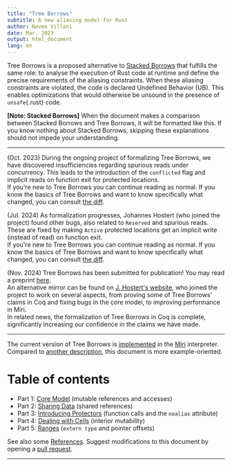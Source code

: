 ```yaml
---
title: "Tree Borrows"
subtitle: A new aliasing model for Rust
author: Neven Villani
date: Mar. 2023
output: html_document
lang: en
---
```


Tree Borrows is a proposed alternative to
[Stacked Borrows](https://www.ralfj.de/blog/2019/05/21/stacked-borrows-2.1.html)
that fulfills the same role: to analyse the execution of Rust code at runtime
and define the precise requirements of the aliasing constraints.
When these aliasing constraints are violated, the code is declared
Undefined Behavior (UB). This enables optimizations that would otherwise be
unsound in the presence of `unsafe`{.rust} code.

> <span class="sbnote">
**[Note: Stacked Borrows]**
When the document makes a comparison between Stacked Borrows and Tree Borrows,
it will be formatted like this. If you know nothing about Stacked Borrows,
skipping these explanations should not impede your understanding.
</span>

---

> <span class="alert">
(Oct. 2023) During the ongoing project of formalizing Tree Borrows,
we have discovered insufficiencies regarding spurious reads under concurrency.
This leads to the introduction of the `conflicted` flag and implicit reads on function exit
for protected locations. <br>
If you're new to Tree Borrows you can continue reading as normal.
If you know the basics of Tree Borrows and want to know specifically what changed,
you can consult [the diff](diff.0.html).
</span>

> <span class="alert">
(Jul. 2024) As formalization progresses, Johannes Hostert (who joined the project)
found other bugs, also related to `Reserved` and spurious reads.
These are fixed by making `Active` protected locations get an implicit write
(instead of read) on function exit. <br>
If you're new to Tree Borrows you can continue reading as normal.
If you know the basics of Tree Borrows and want to know specifically what changed,
you can consult [the diff](diff.1.html).
</span>


> <span class="info">
(Nov. 2024) Tree Borrows has been submitted for publication!
You may read a preprint [here](aux/preprint.pdf). <br>
An alternative mirror can be found on [J. Hostert's website](https://jhostert.de/news/ann_03_tree_borrows_submitted/),
who joined the project to work on several aspects, from proving some of Tree Borrows' claims in Coq
and fixing bugs in the core model, to improving performance in Miri. <br>
In related news, the formalization of Tree Borrows in Coq is complete,
significantly increasing our confidence in the claims we have made.
</span>

---

The current version of Tree Borrows is
[implemented](https://github.com/rust-lang/miri/tree/master/src/borrow_tracker/tree_borrows)
in the
[Miri](https://github.com/rust-lang/miri/)
interpreter.
Compared to [another description](https://github.com/Vanille-N/tree-borrows/blob/master/half/main.pdf),
this document is more example-oriented.

# Table of contents

- Part 1: [Core Model](core.html)
    (mutable references and accesses)
- Part 2: [Sharing Data](shared.html)
    (shared references)
- Part 3: [Introducing Protectors](protectors.html)
    (function calls and the `noalias` attribute)
- Part 4: [Dealing with Cells](interiormut.html)
    (interior mutability)
- Part 5: [Ranges](range.html)
    (`extern type` and pointer offsets)


See also some [References](refs.html).
Suggest modifications to this document by opening a
[pull request](https://github.com/Vanille-N/website/tree/master/data/treebor/src).

---
